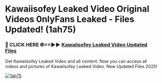 # Kawaiisofey Leaked Video Original Videos 0nlyFans Leaked - Files Updated! (1ah75)

<h3>🔴 CLICK HERE 🌐==►► <a href="https://tinyurl.com/x26r9saj" rel="nofollow">Kawaiisofey Leaked Video Updated Files</a></h3>

Get Kawaiisofey Leaked Video and all content. Now you can access all videos and pictures of Kawaiisofey Leaked Video. New Updated Files 2025!

[![1ah75](https://i.imgur.com/LkgZPqh.gif)](https://tinyurl.com/x26r9saj)
